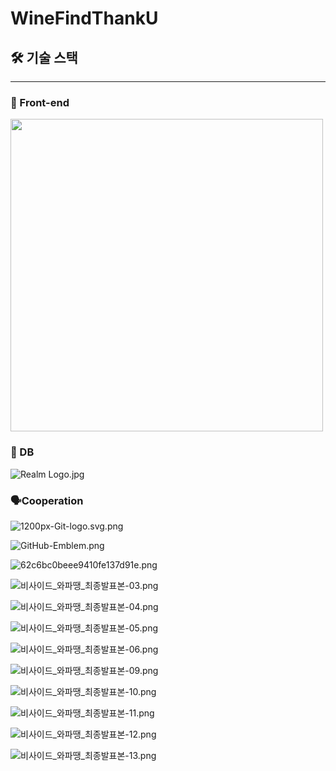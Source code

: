 # WineFindThankU

## 🛠 기술 스택

---

### 📱 Front-end

<img src = "https://user-images.githubusercontent.com/42652886/200713251-59c0e721-3b36-4107-ac46-d395b2341dd7.png" 
     width="500">

### 💾 DB

![Realm Logo.jpg](WineFindThankU%202dafd1e24efe4953981f5a32918e4dc6/Realm_Logo.jpg)

### 🗣️**Cooperation**

![1200px-Git-logo.svg.png](WineFindThankU%202dafd1e24efe4953981f5a32918e4dc6/1200px-Git-logo.svg.png)

![GitHub-Emblem.png](WineFindThankU%202dafd1e24efe4953981f5a32918e4dc6/GitHub-Emblem.png)

![62c6bc0beee9410fe137d91e.png](WineFindThankU%202dafd1e24efe4953981f5a32918e4dc6/62c6bc0beee9410fe137d91e.png)

![비사이드_와파땡_최종발표본-03.png](WineFindThankU%202dafd1e24efe4953981f5a32918e4dc6/%25E1%2584%2587%25E1%2585%25B5%25E1%2584%2589%25E1%2585%25A1%25E1%2584%258B%25E1%2585%25B5%25E1%2584%2583%25E1%2585%25B3_%25E1%2584%258B%25E1%2585%25AA%25E1%2584%2591%25E1%2585%25A1%25E1%2584%2584%25E1%2585%25A2%25E1%2586%25BC_%25E1%2584%258E%25E1%2585%25AC%25E1%2584%258C%25E1%2585%25A9%25E1%2586%25BC%25E1%2584%2587%25E1%2585%25A1%25E1%2586%25AF%25E1%2584%2591%25E1%2585%25AD%25E1%2584%2587%25E1%2585%25A9%25E1%2586%25AB-03.png)

![비사이드_와파땡_최종발표본-04.png](WineFindThankU%202dafd1e24efe4953981f5a32918e4dc6/%25E1%2584%2587%25E1%2585%25B5%25E1%2584%2589%25E1%2585%25A1%25E1%2584%258B%25E1%2585%25B5%25E1%2584%2583%25E1%2585%25B3_%25E1%2584%258B%25E1%2585%25AA%25E1%2584%2591%25E1%2585%25A1%25E1%2584%2584%25E1%2585%25A2%25E1%2586%25BC_%25E1%2584%258E%25E1%2585%25AC%25E1%2584%258C%25E1%2585%25A9%25E1%2586%25BC%25E1%2584%2587%25E1%2585%25A1%25E1%2586%25AF%25E1%2584%2591%25E1%2585%25AD%25E1%2584%2587%25E1%2585%25A9%25E1%2586%25AB-04.png)

![비사이드_와파땡_최종발표본-05.png](WineFindThankU%202dafd1e24efe4953981f5a32918e4dc6/%25E1%2584%2587%25E1%2585%25B5%25E1%2584%2589%25E1%2585%25A1%25E1%2584%258B%25E1%2585%25B5%25E1%2584%2583%25E1%2585%25B3_%25E1%2584%258B%25E1%2585%25AA%25E1%2584%2591%25E1%2585%25A1%25E1%2584%2584%25E1%2585%25A2%25E1%2586%25BC_%25E1%2584%258E%25E1%2585%25AC%25E1%2584%258C%25E1%2585%25A9%25E1%2586%25BC%25E1%2584%2587%25E1%2585%25A1%25E1%2586%25AF%25E1%2584%2591%25E1%2585%25AD%25E1%2584%2587%25E1%2585%25A9%25E1%2586%25AB-05.png)

![비사이드_와파땡_최종발표본-06.png](WineFindThankU%202dafd1e24efe4953981f5a32918e4dc6/%25E1%2584%2587%25E1%2585%25B5%25E1%2584%2589%25E1%2585%25A1%25E1%2584%258B%25E1%2585%25B5%25E1%2584%2583%25E1%2585%25B3_%25E1%2584%258B%25E1%2585%25AA%25E1%2584%2591%25E1%2585%25A1%25E1%2584%2584%25E1%2585%25A2%25E1%2586%25BC_%25E1%2584%258E%25E1%2585%25AC%25E1%2584%258C%25E1%2585%25A9%25E1%2586%25BC%25E1%2584%2587%25E1%2585%25A1%25E1%2586%25AF%25E1%2584%2591%25E1%2585%25AD%25E1%2584%2587%25E1%2585%25A9%25E1%2586%25AB-06.png)

![비사이드_와파땡_최종발표본-09.png](WineFindThankU%202dafd1e24efe4953981f5a32918e4dc6/%25E1%2584%2587%25E1%2585%25B5%25E1%2584%2589%25E1%2585%25A1%25E1%2584%258B%25E1%2585%25B5%25E1%2584%2583%25E1%2585%25B3_%25E1%2584%258B%25E1%2585%25AA%25E1%2584%2591%25E1%2585%25A1%25E1%2584%2584%25E1%2585%25A2%25E1%2586%25BC_%25E1%2584%258E%25E1%2585%25AC%25E1%2584%258C%25E1%2585%25A9%25E1%2586%25BC%25E1%2584%2587%25E1%2585%25A1%25E1%2586%25AF%25E1%2584%2591%25E1%2585%25AD%25E1%2584%2587%25E1%2585%25A9%25E1%2586%25AB-09.png)

![비사이드_와파땡_최종발표본-10.png](WineFindThankU%202dafd1e24efe4953981f5a32918e4dc6/%25E1%2584%2587%25E1%2585%25B5%25E1%2584%2589%25E1%2585%25A1%25E1%2584%258B%25E1%2585%25B5%25E1%2584%2583%25E1%2585%25B3_%25E1%2584%258B%25E1%2585%25AA%25E1%2584%2591%25E1%2585%25A1%25E1%2584%2584%25E1%2585%25A2%25E1%2586%25BC_%25E1%2584%258E%25E1%2585%25AC%25E1%2584%258C%25E1%2585%25A9%25E1%2586%25BC%25E1%2584%2587%25E1%2585%25A1%25E1%2586%25AF%25E1%2584%2591%25E1%2585%25AD%25E1%2584%2587%25E1%2585%25A9%25E1%2586%25AB-10.png)

![비사이드_와파땡_최종발표본-11.png](WineFindThankU%202dafd1e24efe4953981f5a32918e4dc6/%25E1%2584%2587%25E1%2585%25B5%25E1%2584%2589%25E1%2585%25A1%25E1%2584%258B%25E1%2585%25B5%25E1%2584%2583%25E1%2585%25B3_%25E1%2584%258B%25E1%2585%25AA%25E1%2584%2591%25E1%2585%25A1%25E1%2584%2584%25E1%2585%25A2%25E1%2586%25BC_%25E1%2584%258E%25E1%2585%25AC%25E1%2584%258C%25E1%2585%25A9%25E1%2586%25BC%25E1%2584%2587%25E1%2585%25A1%25E1%2586%25AF%25E1%2584%2591%25E1%2585%25AD%25E1%2584%2587%25E1%2585%25A9%25E1%2586%25AB-11.png)

![비사이드_와파땡_최종발표본-12.png](WineFindThankU%202dafd1e24efe4953981f5a32918e4dc6/%25E1%2584%2587%25E1%2585%25B5%25E1%2584%2589%25E1%2585%25A1%25E1%2584%258B%25E1%2585%25B5%25E1%2584%2583%25E1%2585%25B3_%25E1%2584%258B%25E1%2585%25AA%25E1%2584%2591%25E1%2585%25A1%25E1%2584%2584%25E1%2585%25A2%25E1%2586%25BC_%25E1%2584%258E%25E1%2585%25AC%25E1%2584%258C%25E1%2585%25A9%25E1%2586%25BC%25E1%2584%2587%25E1%2585%25A1%25E1%2586%25AF%25E1%2584%2591%25E1%2585%25AD%25E1%2584%2587%25E1%2585%25A9%25E1%2586%25AB-12.png)

![비사이드_와파땡_최종발표본-13.png](WineFindThankU%202dafd1e24efe4953981f5a32918e4dc6/%25E1%2584%2587%25E1%2585%25B5%25E1%2584%2589%25E1%2585%25A1%25E1%2584%258B%25E1%2585%25B5%25E1%2584%2583%25E1%2585%25B3_%25E1%2584%258B%25E1%2585%25AA%25E1%2584%2591%25E1%2585%25A1%25E1%2584%2584%25E1%2585%25A2%25E1%2586%25BC_%25E1%2584%258E%25E1%2585%25AC%25E1%2584%258C%25E1%2585%25A9%25E1%2586%25BC%25E1%2584%2587%25E1%2585%25A1%25E1%2586%25AF%25E1%2584%2591%25E1%2585%25AD%25E1%2584%2587%25E1%2585%25A9%25E1%2586%25AB-13.png)
